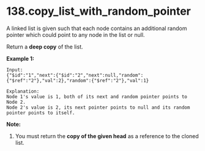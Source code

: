 # 138.copy_list_with_random_pointer

A linked list is given such that each node contains an additional random pointer which could point to any node in the list or null.

Return a **deep copy** of the list.

**Example 1:**

```
Input:
{"$id":"1","next":{"$id":"2","next":null,"random":{"$ref":"2"},"val":2},"random":{"$ref":"2"},"val":1}

Explanation:
Node 1's value is 1, both of its next and random pointer points to Node 2.
Node 2's value is 2, its next pointer points to null and its random pointer points to itself.
```

**Note:**

1. You must return the **copy of the given head** as a reference to the cloned list.
